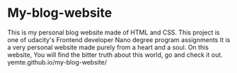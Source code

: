 # My-blog-website

This is my personal blog website made of HTML and CSS.
This project is one of udacity's Frontend developer Nano degree program assignments
It is a very personal website made purely from a heart and a soul. 
On this website, You will find the bitter truth about this world, go and check it out.
yemte.github.io/my-blog-website/

